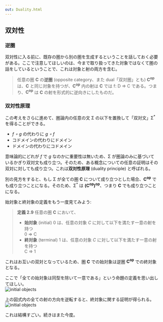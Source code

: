 ```yaml
---
out: Duality.html
---
```


## 双対性

### 逆圏

双対性に入る前に、既存の圏から別の圏を生成するということを話しておく必要がある。ここで注意してほしいのは、今まで取り扱ってきた対象ではなくて圏の話をしているということで、これは対象と射の両方を含む。

> 任意の圏 **C** の**逆圏** (opposite category、また dual「双対圏」とも) **C<sup>op</sup>** は、**C** と同じ対象を持つが、**C<sup>op</sup>** 内の射は **C** では f: D => C である。つまり、**C<sup>op</sup>** は **C** の射を形式的に逆向きにしたものだ。

### 双対性原理

この考えをさらに進めて、圏論内の任意の文 Σ の以下を置換して「双対文」Σ<sup>*</sup> を得ることができる。

- *f ∘ g* の代わりに *g ∘ f*
- コドメインの代わりにドメイン
- ドメインの代わりにコドメイン

意味論的にどれが *f* で *g* なのかに重要性は無いため、Σ が圏論のみに基づいているかぎり双対文も成り立つ。そのため、ある概念についての任意の証明はその双対に対しても成り立つ。これは**双対性原理** (duality principle) と呼ばれる。

別の見方をすると、もし Σ が全ての圏 **C** について成り立つとした場合、**C<sup>op</sup>** でも成り立つことになる。そのため、Σ<sup>*</sup> は **(C<sup>op</sup>)<sup>op</sup>**、つまり **C** でも成り立つことになる。

始対象と終対象の定義をもう一度見てみよう:

> **定義 2.9** 任意の圏 **C** において、
>
> - **始対象** (initial) 0 は、任意の対象 *C* に対して以下を満たす一意の射を持つ<br> 0 => C
> - **終対象** (terminal) 1 は、任意の対象 *C* に対して以下を満たす一意の射を持つ<br> C => 1

これはお互いの双対となっているため、圏 **C** での始対象は逆圏 **C<sup>op</sup>** での終対象となる。

ここで「全ての始対象は同型を除いて一意である」という命題の定義を思い出してほしい。<br> ![initial objects](../files/day20-e-initial-objects.png)

上の図式内の全ての射の方向を逆転すると、終対象に関する証明が得られる。<br> ![initial objects](../files/day20-f-terminal-objects.png)

これは結構すごい。続きはまた今度。
